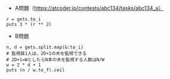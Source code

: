 - A問題（https://atcoder.jp/contests/abc134/tasks/abc134_a）

```
r = gets.to_i
puts 3 * (r ** 2)
```

- B問題
```
n, d = gets.split.map(&:to_i)
# 監視員1人は、2D+1の木を監視できる
# 2D+1=WとしたらN本の木を監視する人数はN/W
w = 2 * d + 1
puts (n / w.to_f).ceil
```
